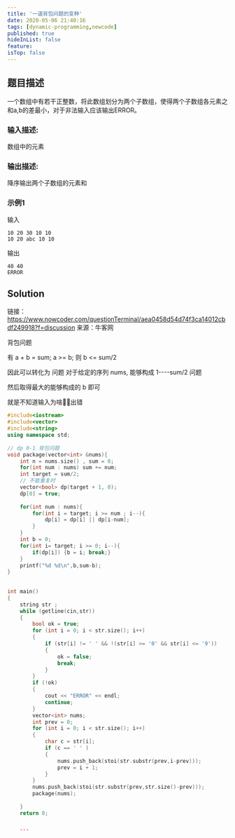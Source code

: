 ```yaml
---
title: '一道背包问题的变种'
date: 2020-05-06 21:40:16
tags: [dynamic-programming,newcode]
published: true
hideInList: false
feature: 
isTop: false
---
```

## 题目描述
一个数组中有若干正整数，将此数组划分为两个子数组，使得两个子数组各元素之和a,b的差最小，对于非法输入应该输出ERROR。
### 输入描述:
数组中的元素
### 输出描述:
降序输出两个子数组的元素和
### 示例1
输入
```
10 20 30 10 10
10 20 abc 10 10
```
输出
```
40 40
ERROR
```

## Solution

链接：https://www.nowcoder.com/questionTerminal/aea0458d54d74f3ca14012cbdf249918?f=discussion
来源：牛客网

背包问题

有 a + b = sum;
  a >= b;
则 b <= sum/2

因此可以转化为 问题
对于给定的序列 nums, 能够构成 1----sum/2 问题

然后取得最大的能够构成的 b 即可

就是不知道输入为啥👨‍🏫出错

```c++
#include<iostream>
#include<vector>
#include<string>
using namespace std;
 
// dp 0-1 背包问题
void package(vector<int> &nums){
    int n = nums.size() , sum = 0;
    for(int num : nums) sum += num;
    int target = sum/2;
    // 不能重复时
    vector<bool> dp(target + 1, 0);
    dp[0] = true;
     
    for(int num : nums){
        for(int i = target; i >= num ; i--){
            dp[i] = dp[i] || dp[i-num];
        }
    }
    int b = 0;
    for(int i= target; i >= 0; i--){
        if(dp[i]) {b = i; break;}
    }
    printf("%d %d\n",b,sum-b);
}
 
 
int main()
{
    string str ;
    while (getline(cin,str))
    {    
        bool ok = true;
        for (int i = 0; i < str.size(); i++)
        {
            if (str[i] != ' ' && !(str[i] >= '0' && str[i] <= '9'))
            {
                ok = false;
                break;
            }
        }
        if (!ok)
        {
            cout << "ERROR" << endl;
            continue;
        }
        vector<int> nums;
        int prev = 0;
        for (int i = 0; i < str.size(); i++)
        {
            char c = str[i];
            if (c == ' ' )
            { 
                nums.push_back(stoi(str.substr(prev,i-prev)));
                prev = i + 1;
            }
        }
        nums.push_back(stoi(str.substr(prev,str.size()-prev)));
        package(nums);
 
    }
    return 0;


    ```
